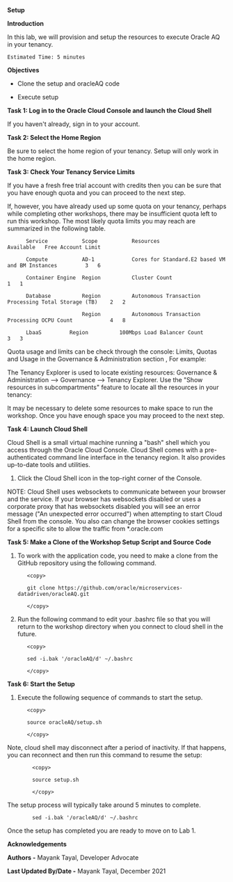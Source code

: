   **Setup**

  **Introduction**
  
  In this lab, we will provision and setup the resources to execute Oracle AQ in your tenancy.

    Estimated Time: 5 minutes


**Objectives**

   - Clone the setup and oracleAQ code
   
   - Execute setup
   
**Task 1: Log in to the Oracle Cloud Console and launch the Cloud Shell**

  If you haven't already, sign in to your account.

**Task 2: Select the Home Region**

  Be sure to select the home region of your tenancy. Setup will only work in the home region.



**Task 3: Check Your Tenancy Service Limits**

  If you have a fresh free trial account with credits then you can be sure that you have enough quota and you can proceed to the next step.

  If, however, you have already used up some quota on your tenancy, perhaps while completing other workshops, there may be insufficient quota left to run this workshop. The most likely quota limits you may reach are summarized in the following table.

          Service	        Scope	        Resources                                          Available   Free Account Limit

          Compute	        AD-1	        Cores for Standard.E2 based VM and BM Instances	        3	6

          Container Engine  Region	        Cluster Count	                                        1	1

          Database	        Region	        Autonomous Transaction Processing Total Storage (TB)	2	2

                            Region	        Autonomous Transaction Processing OCPU Count	        4	8

          LbaaS	        Region	        100Mbps Load Balancer Count	                        3	3
  
  Quota usage and limits can be check through the console: Limits, Quotas and Usage in the Governance & Administration section , For example:



  The Tenancy Explorer is used to locate existing resources: Governance & Administration --> Governance --> Tenancy Explorer. Use the "Show resources in subcompartments" feature to locate all the resources in your tenancy:



  It may be necessary to delete some resources to make space to run the workshop. Once you have enough space you may proceed to the next step.

**Task 4: Launch Cloud Shell**

  Cloud Shell is a small virtual machine running a "bash" shell which you access through the Oracle Cloud Console. Cloud Shell comes with a pre-authenticated command line interface in the tenancy region. It also provides up-to-date tools and utilities.

   1. Click the Cloud Shell icon in the top-right corner of the Console.


  NOTE: Cloud Shell uses websockets to communicate between your browser and the service. If your browser has websockets disabled or uses a corporate proxy that has websockets disabled you will see an error message ("An unexpected error occurred") when attempting to start Cloud Shell from the console. You also can change the browser cookies settings for a specific site to allow the traffic from *.oracle.com

**Task 5: Make a Clone of the Workshop Setup Script and Source Code**

  1. To work with the application code, you need to make a clone from the GitHub repository using the following command.

            <copy>

            git clone https://github.com/oracle/microservices-datadriven/oracleAQ.git

            </copy>

  2. Run the following command to edit your .bashrc file so that you will return to the workshop directory when you connect to cloud shell in the future.
   
            <copy>

            sed -i.bak '/oracleAQ/d' ~/.bashrc

            </copy>

 **Task 6: Start the Setup**
 
  1. Execute the following sequence of commands to start the setup.

            <copy>

            source oracleAQ/setup.sh

            </copy>
    
  Note, cloud shell may disconnect after a period of inactivity. If that happens, you can reconnect and then run this command to resume the setup:

            <copy>

            source setup.sh

            </copy>
    
  The setup process will typically take around 5 minutes to complete.

            sed -i.bak '/oracleAQ/d' ~/.bashrc
  
  Once the setup has completed you are ready to move on to Lab 1.







  **Acknowledgements**
  
  **Authors -** Mayank Tayal, Developer Advocate
 
  **Last Updated By/Date -** Mayank Tayal, December 2021
